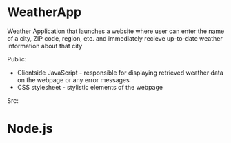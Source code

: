 # WeatherApp

Weather Application that launches a website where user can enter the name of a city, ZIP code, region, etc. and immediately recieve up-to-date weather information about that city

Public:
- Clientside JavaScript - responsible for displaying retrieved weather data on the webpage or any error messages
- CSS stylesheet - stylistic elements of the webpage

Src:


# Node.js
